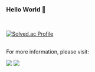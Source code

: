 ### Hello World 🍧
<br>


[![Solved.ac Profile](http://mazassumnida.wtf/api/v2/generate_badge?boj=garamgim)](https://solved.ac/garamgim/)

<br>
For more information, please visit:
<br>

 [<img src="https://img.shields.io/badge/LinkedIn-0077B5?style=for-the-badge&logo=linkedin&logoColor=white" />](https://www.linkedin.com/in/garam-g-b09439148/)
[<img src="https://img.shields.io/badge/Velog-0DBD8B?style=for-the-badge&logo=vimeo&logoColor=white" />](https://velog.io/@sallycinnamon)



